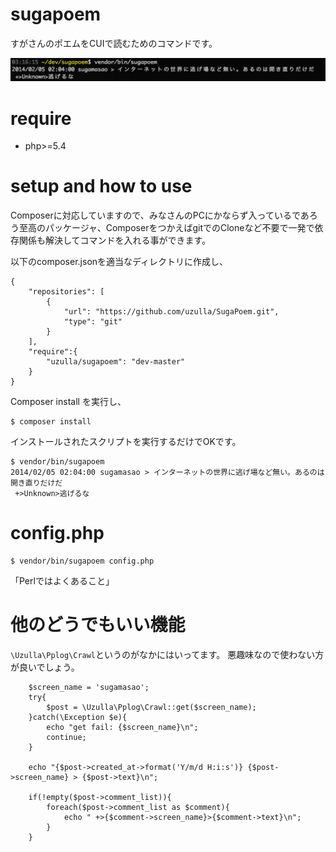 sugapoem
========

すがさんのポエムをCUIで読むためのコマンドです。

![スクリーンショット](doc/img/ss.png)

# require

* php>=5.4

# setup and how to use

Composerに対応していますので、みなさんのPCにかならず入っているであろう至高のパッケージャ、ComposerをつかえばgitでのCloneなど不要で一発で依存関係も解決してコマンドを入れる事ができます。

以下のcomposer.jsonを適当なディレクトリに作成し、

```
{
    "repositories": [
        {
            "url": "https://github.com/uzulla/SugaPoem.git",
            "type": "git"
        }
    ],
    "require":{
        "uzulla/sugapoem": "dev-master"
    }
}
```

Composer install を実行し、

```
$ composer install
```

インストールされたスクリプトを実行するだけでOKです。

```
$ vendor/bin/sugapoem
2014/02/05 02:04:00 sugamasao > インターネットの世界に逃げ場など無い。あるのは開き直りだけだ
 +>Unknown>逃げるな
```

# config.php

```
$ vendor/bin/sugapoem config.php
```

「Perlではよくあること」

# 他のどうでもいい機能

`\Uzulla\Pplog\Crawl`というのがなかにはいってます。
悪趣味なので使わない方が良いでしょう。

```
    $screen_name = 'sugamasao';
    try{
        $post = \Uzulla\Pplog\Crawl::get($screen_name);
    }catch(\Exception $e){
        echo "get fail: {$screen_name}\n";
        continue;
    }

    echo "{$post->created_at->format('Y/m/d H:i:s')} {$post->screen_name} > {$post->text}\n";

    if(!empty($post->comment_list)){
        foreach($post->comment_list as $comment){
            echo " +>{$comment->screen_name}>{$comment->text}\n";
        }
    }
```
